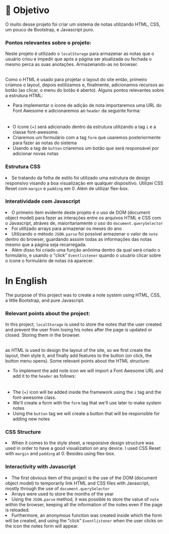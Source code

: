 #  🧵 Objetivo
  <p>O inuito desse projeto foi criar um sistema de notas utilizando HTML, CSS, um pouco de Bootstrap, e Javascript puro.</p>

<h3><b>Pontos relevantes sobre o projeto:</b></h3>
<p>Neste projeto é utilizado o <code>localStorage</code> para armazenar as notas que o usuário criou e impedir que após a página ser atualizada ou fechada o mesmo perca as suas anotações. Armazenando-as no browser.<br></br></p>

  <p>Como o HTML é usado para projetar o layout do site então, primeiro criamos o layout, depois estilizamos e, finalmente, adicionamos recursos ao botão (ao clicar, o menu do botão é aberto). Alguns pontos relevantes sobre a estrutura HTML:</p>
  <ul>
<li>Para implementar o ícone de adição de nota importaremos uma URL do Font Awesome e adicionaremos ao <code>header</code> da seguinte forma: <br></br><code><script src="https://kit.fontawesome.com/5eb2c51ffb.js" crossorigin="anonymous"></script></code></li></br>
<li>O ícone (+) será adicionado dentro da estrutura utilizando a tag <code>i</code> e a classe font-awesome.</li>
<li>Criaremos um formulário com a tag <code>form</code> que usaremos posteriormente para fazer as notas do sistema</li>
<li>Usando a tag de <code>button</code> criaremos um botão que será responsável por adicionar novas notas</li>
  </ul>

<h3>Estrutura CSS</h3>
  <li>Se tratando da folha de estilo foi utilizado uma estrutura de design responsivo visando a boa visualização em qualquer dispositivo. Utilizei CSS Reset com <code>margin</code> e <code>padding</code> em 0. Além de utilizar flex-box.</li>


<h3>Interatividade com Javascript</h3>
<li>O primeiro item evidente deste projeto é o uso de DOM (document object model) para fazer as interações entre os arquivos HTML e CSS com o Javascript, atráves de, maioritariamente o uso do <code>document.querySelector</code></li>

  <li>Foi utilizado arrays para armazenar os meses do ano</li>

  <li>Utilizando o método <code>JSON.parse</code> foi possível armazenar o valor de <code>note</code> dentro do browser, guardando asssim todas as informações das notas mesmo que a página seja recarregada. </li>

  <li>Além disso foi criado uma função anônima dentro da qual será criado o formulário, e usando o "click" <code>Eventlistener</code> quando o usuário clicar sobre o ícone o formulário de notas irá aparecer.</li>

<h1>In English</h1>
  <p>The purpose of this project was to create a note system using HTML, CSS, a little Bootstrap, and pure Javascript.</p>
<h3><b>Relevant points about the project:</b></h3>
In this project, <code>localStorage</code> is used to store the notes that the user created and prevent the user from losing his notes after the page is updated or closed. Storing them in the browser.<br></br>

  <p> as HTML is used to design the layout of the site, so we first create the layout, then style it, and finally add features to the button (on click, the button menu opens). Some relevant points about the HTML structure:</p>

  <ul>
<li>To implement the add note icon we will import a Font Awesome URL and add it to the <code>header</code> as follows: <br></br><code><script src="https:/ /kit.fontawesome.com/5eb2c51ffb.js" crossorigin="anonymous"></script></code></li></br>
<li>The (+) icon will be added inside the framework using the <code>i</code> tag and the font-awesome class.</li>
<li>We'll create a form with the <code>form</code> tag that we'll use later to make system notes</li>
<li>Using the <code>button</code> tag we will create a button that will be responsible for adding new notes</li>
  </ul>

<h3>CSS Structure</h3>
    <li>When it comes to the style sheet, a responsive design structure was used in order to have a good visualization on any device. I used CSS Reset with <code>margin</code> and <code>padding</code> at 0. Besides using flex-box.</li>

<h3>Interactivity with Javascript</h3>
  <li>The first obvious item of this project is the use of the DOM (document object model) to temporarily link HTML and CSS files with Javascript, mostly through the use of <code>document.querySelector</code> </li>

  <li>Arrays were used to store the months of the year</li>

  <li>Using the <code>JSON.parse</code> method, it was possible to store the value of <code>note</code> within the browser, keeping all the information of the notes even if the page is reloaded. </li>

  <li>Furthermore, an anonymous function was created inside which the form will be created, and using the "click" <code>Eventlistener</code> when the user clicks on the icon the notes form will appear.</li>
















